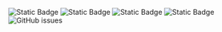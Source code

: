 ![Static Badge](https://img.shields.io/badge/blacklists-60-000000) ![Static Badge](https://img.shields.io/badge/blacklisted-3164872-cc0000) ![Static Badge](https://img.shields.io/badge/whitelisted-2244-00CC00) ![Static Badge](https://img.shields.io/badge/streaming_blacklist-28107-000000) ![GitHub issues](https://img.shields.io/github/issues/fabriziosalmi/blacklists)
